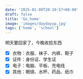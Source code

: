 ```yaml
---
date: '2025-01-09T20:10:57+08:00'
draft: false
title: 'Go_home'
image: 'images/daydayup.jpg'
tags: ['home', 'school']
---
```


明天要回家了，今晚收拾东西

-   [x] 衣物：衣服、袜子、内裤、鞋子<br/>
-   [x] 证件：身份证、学生证<br/>
-   [x] 电子：电脑、平板、充电线<br/>
-   [x] 其他：眼镜、水杯、药品、纸巾<br/>
